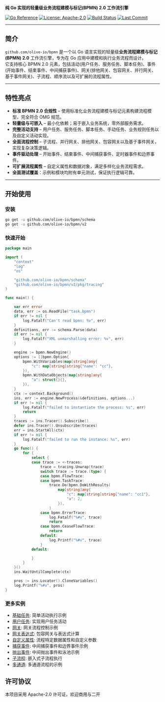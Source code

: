 
**纯 Go 实现的轻量级业务流程建模与标记(BPMN) 2.0 工作流引擎**

[![Go Reference](https://pkg.go.dev/badge/github.com/olive-io/bpmn.svg)](https://pkg.go.dev/github.com/olive-io/bpmn)
[![License: Apache-2.0](https://img.shields.io/badge/license-Apache-blue.svg)](LICENSE.md)
[![Build Status](https://github.com/olive-io/bpmn/actions/workflows/main.yml/badge.svg?branch=main)](https://github.com/olive-io/bpmn/actions/workflows/main.yml?query=branch%3Amain)
[![Last Commit](https://img.shields.io/github/last-commit/olive-io/bpmn)](https://github.com/olive-io/bpmn/commits/main)

---

## 简介

`github.com/olive-io/bpmn` 是一个以 Go 语言实现的轻量级**业务流程建模与标记(BPMN) 2.0** 工作流引擎，专为在 Go 应用中建模和执行业务流程而设计。  
它支持核心 BPMN 2.0 元素，包括活动(用户任务、服务任务、脚本任务)、事件(开始事件、结束事件、中间捕获事件)、网关(排他网关、包容网关、并行网关、基于事件网关)、子流程、顺序流以及可扩展的流程属性。

---

## 特性亮点

- **标准 BPMN 2.0 合规性** – 使用标准化业务流程建模与标记元素构建流程模型，完全符合 OMG 规范。
- **轻量级与可嵌入** – 最小化依赖；易于嵌入业务系统，零外部服务需求。
- **完整活动支持** – 用户任务、服务任务、脚本任务、手动任务、业务规则任务以及自定义活动实现。
- **全面流程控制** – 子流程、并行网关、排他网关、包容网关以及基于事件网关，实现复杂决策逻辑。
- **事件驱动处理** – 开始事件、结束事件、中间捕获事件、定时器事件和边界事件。
- **可扩展流程属性** – 自定义属性和数据对象，满足多样化业务流程需求。
- **全面测试覆盖**：示例和模块均附有单元测试，保证执行逻辑可靠。

---

## 开始使用

### 安装

```bash
go get -u github.com/olive-io/bpmn/schema
go get -u github.com/olive-io/bpmn/v2
```

### 快速开始

```go
package main

import (
	"context"
	"log"
	"os"

	"github.com/olive-io/bpmn/schema"
	"github.com/olive-io/bpmn/v2/pkg/tracing"
)

func main() {

	var err error
	data, err := os.ReadFile("task.bpmn")
	if err != nil {
		log.Fatalf("Can't read bpmn: %v", err)
	}
	definitions, err := schema.Parse(data)
	if err != nil {
		log.Fatalf("XML unmarshalling error: %v", err)
	}

	engine := bpmn.NewEngine()
	options := []bpmn.Option{
		bpmn.WithVariables(map[string]any{
			"c": map[string]string{"name": "cc"},
		}),
		bpmn.WithDataObjects(map[string]any{
			"a": struct{}{},
		}),
	}
	ctx := context.Background()
	ins, err := engine.NewProcess(&definitions, options...)
	if err != nil {
		log.Fatalf("failed to instantiate the process: %s", err)
		return
	}
	traces := ins.Tracer().Subscribe()
	defer ins.Tracer().Unsubscribe(traces)
	err = ins.StartAll(ctx)
	if err != nil {
		log.Fatalf("failed to run the instance: %s", err)
	}
	go func() {
		for {
			select {
			case trace := <-traces:
				trace = tracing.Unwrap(trace)
				switch trace := trace.(type) {
				case bpmn.FlowTrace:
				case bpmn.TaskTrace:
					trace.Do(bpmn.DoWithResults(
						map[string]any{
							"c": map[string]string{"name": "cc1"},
							"a": 2,
						}),
					)
				case bpmn.ErrorTrace:
					log.Fatalf("%#v", trace)
					return
				case bpmn.CeaseFlowTrace:
					return
				default:
					log.Printf("%#v", trace)
				}
			default:

			}
		}
	}()
	ins.WaitUntilComplete(ctx)

	pros := ins.Locator().CloneVariables()
	log.Printf("%#v", pros)
}

```

### 更多实例
- [基础任务](https://github.com/olive-io/bpmn/tree/main/examples/basic): 简单活动执行示例
- [用户任务](https://github.com/olive-io/bpmn/tree/main/examples/user_task): 实现用户任务活动
- [网关](https://github.com/olive-io/bpmn/tree/main/examples/gateway): 网关流程控制示例
- [网关表达式](https://github.com/olive-io/bpmn/tree/main/examples/gateway_expr): 包容网关与表达式计算
- [自定义属性](https://github.com/olive-io/bpmn/tree/main/examples/properties): 流程特定数据属性和自定义参数
- [捕获事件](https://github.com/olive-io/bpmn/tree/main/examples/catch_event): 中间捕获事件和边界事件示例
- [抛出事件](https://github.com/olive-io/bpmn/tree/main/examples/collaboration): 中间抛出事件和泳池示例
- [子流程](https://github.com/olive-io/bpmn/tree/main/examples/subprocess): 嵌入式子流程执行
- [多通道](https://github.com/olive-io/bpmn/tree/main/examples/multiprocess): 多通道流程的示例

## 许可协议

本项目采用 Apache-2.0 许可证，欢迎商用与二开